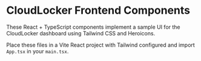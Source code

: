 # CloudLocker Frontend Components

These React + TypeScript components implement a sample UI for the CloudLocker dashboard using Tailwind CSS and Heroicons.

Place these files in a Vite React project with Tailwind configured and import `App.tsx` in your `main.tsx`.
